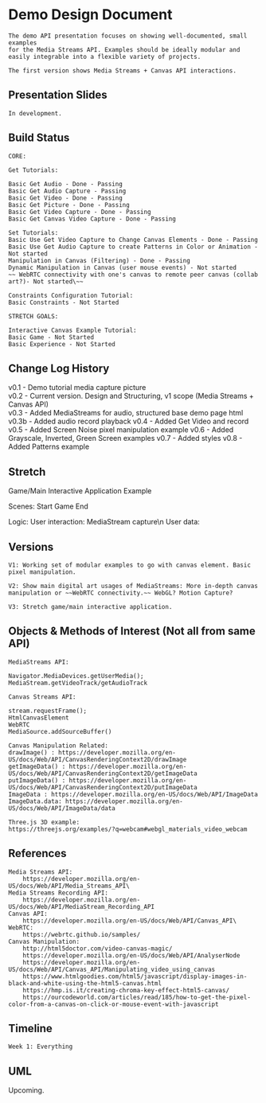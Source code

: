 # Demo Design Document

    The demo API presentation focuses on showing well-documented, small examples
    for the Media Streams API. Examples should be ideally modular and easily integrable into a flexible variety of projects.

    The first version shows Media Streams + Canvas API interactions.

## Presentation Slides

    In development.

## Build Status

    CORE:

    Get Tutorials:

    Basic Get Audio - Done - Passing
    Basic Get Audio Capture - Passing
    Basic Get Video - Done - Passing
    Basic Get Picture - Done - Passing
    Basic Get Video Capture - Done - Passing
    Basic Get Canvas Video Capture - Done - Passing

    Set Tutorials:
    Basic Use Get Video Capture to Change Canvas Elements - Done - Passing
    Basic Use Get Audio Capture to create Patterns in Color or Animation - Not started
    Manipulation in Canvas (Filtering) - Done - Passing
    Dynamic Manipulation in Canvas (user mouse events) - Not started
    ~~ WebRTC connectivity with one's canvas to remote peer canvas (collab art?)- Not started\~~

    Constraints Configuration Tutorial:
    Basic Constraints - Not Started

    STRETCH GOALS:

    Interactive Canvas Example Tutorial:
    Basic Game - Not Started
    Basic Experience - Not Started

## Change Log History

v0.1 - Demo tutorial media capture picture\
v0.2 - Current version. Design and Structuring, v1 scope (Media Streams + Canvas API)\
v0.3 - Added MediaStreams for audio, structured base demo page html\
v0.3b - Added audio record playback
v0.4 - Added Get Video and record
v0.5 - Added Screen Noise pixel manipulation example
v0.6 - Added Grayscale, Inverted, Green Screen examples
v0.7 - Added styles
v0.8 - Added Patterns example

## Stretch

Game/Main Interactive Application Example

Scenes:
    Start Game
    End

Logic:
    User interaction: MediaStream capture\n
    User data:

## Versions

    V1: Working set of modular examples to go with canvas element. Basic
    pixel manipulation.

    V2: Show main digital art usages of MediaStreams: More in-depth canvas manipulation or ~~WebRTC connectivity.~~ WebGL? Motion Capture?

    V3: Stretch game/main interactive application.

## Objects & Methods of Interest (Not all from same API)

    MediaStreams API:

    Navigator.MediaDevices.getUserMedia();
    MediaStream.getVideoTrack/getAudioTrack

    Canvas Streams API:

    stream.requestFrame();
    HtmlCanvasElement
    WebRTC
    MediaSource.addSourceBuffer()

    Canvas Manipulation Related:
    drawImage() : https://developer.mozilla.org/en-US/docs/Web/API/CanvasRenderingContext2D/drawImage
    getImageData() : https://developer.mozilla.org/en-US/docs/Web/API/CanvasRenderingContext2D/getImageData
    putImageData() : https://developer.mozilla.org/en-US/docs/Web/API/CanvasRenderingContext2D/putImageData
    ImageData : https://developer.mozilla.org/en-US/docs/Web/API/ImageData
    ImageData.data: https://developer.mozilla.org/en-US/docs/Web/API/ImageData/data

    Three.js 3D example:
    https://threejs.org/examples/?q=webcam#webgl_materials_video_webcam

## References

    Media Streams API:
        https://developer.mozilla.org/en-US/docs/Web/API/Media_Streams_API\
    Media Streams Recording API:
        https://developer.mozilla.org/en-US/docs/Web/API/MediaStream_Recording_API
    Canvas API:
        https://developer.mozilla.org/en-US/docs/Web/API/Canvas_API\
    WebRTC:
        https://webrtc.github.io/samples/
    Canvas Manipulation:
        http://html5doctor.com/video-canvas-magic/
        https://developer.mozilla.org/en-US/docs/Web/API/AnalyserNode
        https://developer.mozilla.org/en-US/docs/Web/API/Canvas_API/Manipulating_video_using_canvas
        https://www.htmlgoodies.com/html5/javascript/display-images-in-black-and-white-using-the-html5-canvas.html
        https://hmp.is.it/creating-chroma-key-effect-html5-canvas/
        https://ourcodeworld.com/articles/read/185/how-to-get-the-pixel-color-from-a-canvas-on-click-or-mouse-event-with-javascript

## Timeline

    Week 1: Everything

## UML

Upcoming.
